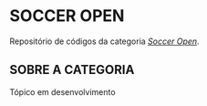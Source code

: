 # SOCCER OPEN

Repositório de códigos da categoria [*Soccer Open*](https://junior.robocup.org/rcj-soccer-open/).

## SOBRE A CATEGORIA

Tópico em desenvolvimento
